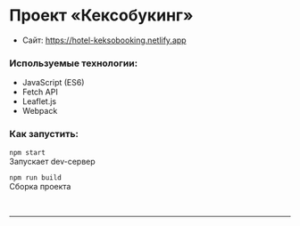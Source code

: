 # Проект «Кексобукинг»

* Сайт: https://hotel-keksobooking.netlify.app

### Используемые технологии:
- JavaScript (ES6)
- Fetch API
- Leaflet.js
- Webpack

### Как запустить:
`npm start`  
Запускает dev-сервер

`npm run build`  
Сборка проекта

<br>

---

